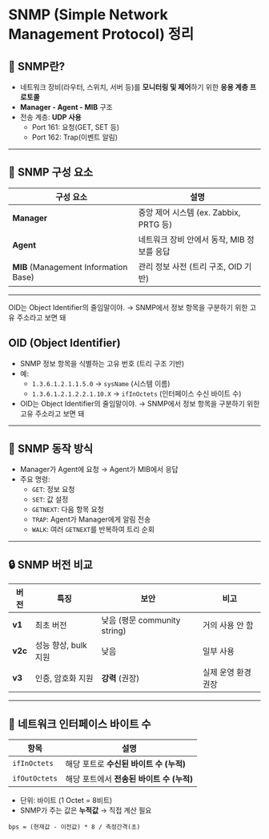 # SNMP (Simple Network Management Protocol) 정리

## 📌 SNMP란?
- 네트워크 장비(라우터, 스위치, 서버 등)를 **모니터링 및 제어**하기 위한 **응용 계층 프로토콜**
- **Manager - Agent - MIB** 구조
- 전송 계층: **UDP 사용**
  - Port 161: 요청(GET, SET 등)
  - Port 162: Trap(이벤트 알림)

---

## 🧩 SNMP 구성 요소
| 구성 요소 | 설명 |
|-----------|------|
| **Manager** | 중앙 제어 시스템 (ex. Zabbix, PRTG 등) |
| **Agent** | 네트워크 장비 안에서 동작, MIB 정보를 응답 |
| **MIB** (Management Information Base) | 관리 정보 사전 (트리 구조, OID 기반) |
---
OID는 Object Identifier의 줄임말이야.
→ SNMP에서 정보 항목을 구분하기 위한 고유 주소라고 보면 돼
## OID (Object Identifier)
- SNMP 정보 항목을 식별하는 고유 번호 (트리 구조 기반)
- 예:
  - `1.3.6.1.2.1.1.5.0` → `sysName` (시스템 이름)
  - `1.3.6.1.2.1.2.2.1.10.X` → `ifInOctets` (인터페이스 수신 바이트 수)
- OID는 Object Identifier의 줄임말이야.
→ SNMP에서 정보 항목을 구분하기 위한 고유 주소라고 보면 돼
---

## 📡 SNMP 동작 방식
- Manager가 Agent에 요청 → Agent가 MIB에서 응답
- 주요 명령:
  - `GET`: 정보 요청
  - `SET`: 값 설정
  - `GETNEXT`: 다음 항목 요청
  - `TRAP`: Agent가 Manager에게 알림 전송
  - `WALK`: 여러 `GETNEXT`를 반복하여 트리 순회

---

## 🔒 SNMP 버전 비교

| 버전 | 특징 | 보안 | 비고 |
|------|------|------|------|
| **v1** | 최초 버전 | 낮음 (평문 community string) | 거의 사용 안 함 |
| **v2c** | 성능 향상, bulk 지원 | 낮음 | 일부 사용 |
| **v3** | 인증, 암호화 지원 | **강력** (권장) | 실제 운영 환경 권장 |

---

## 🧮 네트워크 인터페이스 바이트 수

| 항목 | 설명 |
|------|------|
| `ifInOctets` | 해당 포트로 **수신된 바이트 수 (누적)** |
| `ifOutOctets` | 해당 포트에서 **전송된 바이트 수 (누적)** |
- 단위: 바이트 (1 Octet = 8비트)
- SNMP가 주는 값은 **누적값** → 직접 계산 필요

```text
bps = (현재값 - 이전값) * 8 / 측정간격(초)
